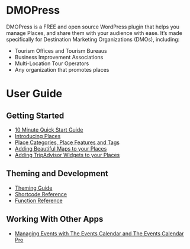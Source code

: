 # DMOPress
DMOPress is a FREE and open source WordPress plugin that helps you manage Places, and share them with your audience with ease. It’s made specifically for Destination Marketing Organizations (DMOs), including:

* Tourism Offices and Tourism Bureaus
* Business Improvement Associations
* Multi-Location Tour Operators
* Any organization that promotes places

User Guide
===============
Getting Started
---------------
* [10 Minute Quick Start Guide](https://www.dmopress.com/guide/start/)
* [Introducing Places](https://www.dmopress.com/guide/introducing-places/)
* [Place Categories, Place Features and Tags](https://www.dmopress.com/guide/place-categories-place-features-and-tags/)
* [Adding Beautiful Maps to your Places](https://www.dmopress.com/guide/maps/)
* [Adding TripAdvisor Widgets to your Places](https://www.dmopress.com/guide/tripadvisor-widgets/)

Theming and Development
-----------------------
* [Theming Guide](https://www.dmopress.com/guide/theming/)
* [Shortcode Reference](https://www.dmopress.com/guide/shortcodes/)
* [Function Reference](https://www.dmopress.com/guide/functions/)

Working With Other Apps
-----------------------
* [Managing Events with The Events Calendar and The Events Calendar Pro](https://www.dmopress.com/guide/managing-events-with-the-events-calendar-and-the-events-calendar-pro/)